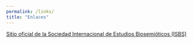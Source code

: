 ```yaml
---
permalink: /links/
title: "Enlaces"
---
```


<a href="https://www.biosemiotics.org">Sitio oficial de la Sociedad Internacional de Estudios Biosemióticos (ISBS)</a>
